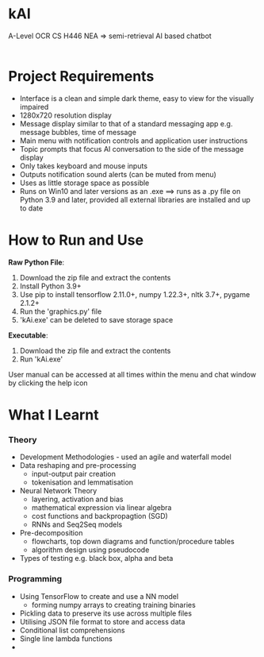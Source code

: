 # kAI
A-Level OCR CS H446 NEA => semi-retrieval AI based chatbot<br><br>

# Project Requirements

- Interface is a clean and simple dark theme, easy to view for the visually impaired
- 1280x720 resolution display
- Message display similar to that of a standard messaging app e.g. message bubbles, time of message
- Main menu with notification controls and application user instructions
- Topic prompts that focus AI conversation to the side of the message display
- Only takes keyboard and mouse inputs
- Outputs notification sound alerts (can be muted from menu)
- Uses as little storage space as possible
- Runs on Win10 and later versions as an .exe ==> runs as a .py file on Python 3.9 and later, provided all external libraries are installed and up to date

# How to Run and Use

**Raw Python File**:
<ol>
    <li>Download the zip file and extract the contents</li>
    <li>Install Python 3.9+</li>
    <li>Use pip to install tensorflow 2.11.0+, numpy 1.22.3+, nltk 3.7+, pygame 2.1.2+</li>
    <li>Run the 'graphics.py' file</li>
    <li>'kAi.exe' can be deleted to save storage space</li>
</ol>

**Executable**:
<ol>
    <li>Download the zip file and extract the contents</li>
    <li>Run 'kAi.exe'</li>
</ol>

User manual can be accessed at all times within the menu and chat window by clicking the help icon

# What I Learnt

### Theory
- Development Methodologies - used an agile and waterfall model
- Data reshaping and pre-processing
    - input-output pair creation
    - tokenisation and lemmatisation
- Neural Network Theory
    - layering, activation and bias
    - mathematical expression via linear algebra
    - cost functions and backpropagtion (SGD)
    - RNNs and Seq2Seq models
- Pre-decomposition
    - flowcharts, top down diagrams and function/procedure tables
    - algorithm design using pseudocode
- Types of testing e.g. black box, alpha and beta

### Programming
- Using TensorFlow to create and use a NN model
    - forming numpy arrays to creating training binaries
- Pickling data to preserve its use across multiple files
- Utilising JSON file format to store and access data
- Conditional list comprehensions
- Single line lambda functions
- 
